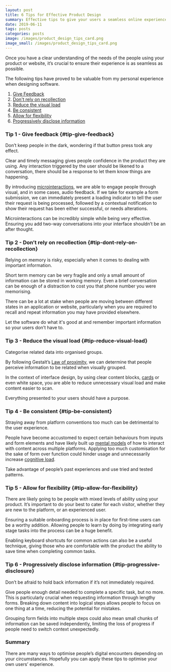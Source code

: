```yaml
---
layout: post
title: 6 Tips for Effective Product Design
summary: Effective tips to give your users a seamless online experience
date: 2019-06-11
tags: posts
categories: posts
image: /images/product_design_tips_card.png
image_small: /images/product_design_tips_card.png
---
```



Once you have a clear understanding of the needs of the people using your product or website, it’s crucial to ensure their experience is as seamless as possible.

The following tips have proved to be valuable from my personal experience when designing software.

1. <a href="#tip-give-feedback">Give Feedback</a>
2. <a href="#tip-dont-rely-on-recollection">Don't rely on recollection</a>
3. <a href="#tip-reduce-visual-load">Reduce the visual load</a>
4. <a href="#tip-be-consistent">Be consistent</a>
5. <a href="#tip-allow-for-flexibility">Allow for flexibility</a>
6. <a href="#tip-progressive-disclosure">Progressively disclose information</a>


### Tip 1 - Give feedback {#tip-give-feedback}

Don’t keep people in the dark, wondering if that button press took any effect.

Clear and timely messaging gives people confidence in the product they are using. Any interaction triggered by the user should be likened to a conversation, there should be a response to let them know things are happening.

By introducing <a href="https://www.nngroup.com/articles/microinteractions/" target="_blank">microinteractions</a>, we are able to engage people through visual, and in some cases, audio feedback. If we take for example a form submission, we can immediately present a loading indicator to tell the user their request is being processed, followed by a contextual notification to show their request has been either successful, or needs alterations.

Microinteractions can be incredibly simple while being very effective. Ensuring you add two-way conversations into your interface shouldn’t be an after thought.


### Tip 2 - Don’t rely on recollection {#tip-dont-rely-on-recollection}

Relying on memory is risky, especially when it comes to dealing with important information.

Short term memory can be very fragile and only a small amount of information can be stored in working memory. Even a brief conversation can be enough of a distraction to cost you that phone number you were memorising.

There can be a lot at stake when people are moving between different states in an application or website, particularly when  you are required to recall and repeat information you may have provided elsewhere.

Let the software do what it's good at and remember important information so your users don’t have to.


### Tip 3 - Reduce the visual load {#tip-reduce-visual-load}

Categorise related data into organised groups.

By following Gestalt’s <a href="https://lawsofux.com/law-of-proximity" target="_blank">Law of proximity</a>, we can determine that people perceive information to be related when visually grouped.

In the context of interface design, by using clear content blocks, <a href="https://material.io/design/components/cards.html" target="_blank">cards</a> or even white space, you are able to reduce unnecessary visual load and make content easier to scan.

Everything presented to your users should have a purpose.


### Tip 4 - Be consistent {#tip-be-consistent}

Straying away from platform conventions too much can be detrimental to the user experience.

People have become accustomed to expect certain behaviours from inputs and form elements and have likely built up <a href="https://www.nngroup.com/articles/mental-models/" target="_blank">mental models</a> of how to interact with content across multiple platforms. Applying too much customisation for the sake of form over function could hinder usage and unnecessarily increase <a href="https://www.nngroup.com/articles/minimize-cognitive-load/" target="_blank">cognitive load</a>. 

Take advantage of people’s past experiences and use tried and tested patterns.


### Tip 5 - Allow for flexibility {#tip-allow-for-flexibility}

There are likely going to be people with mixed levels of ability using your product. It’s important to do your best to cater for each visitor, whether they are new to the platform, or an experienced user.

Ensuring a suitable onboarding process is in place for first-time users can be a worthy addition. Allowing people to learn by doing by integrating early stage tasks into the process can be a huge benefit.

Enabling keyboard shortcuts for common actions can also be a useful technique, giving those who are comfortable with the product the ability to save time when completing common tasks.


### Tip 6 - Progressively disclose information {#tip-progressive-disclosure}

Don’t be afraid to hold back information if it’s not immediately required.

Give people enough detail needed to complete a specific task, but no more. This is particularly crucial when requesting information through lengthy forms. Breaking down content into logical steps allows people to focus on one thing at a time, reducing the potential for mistakes.

Grouping form fields into multiple steps could also mean small chunks of information can be saved independently, limiting the loss of progress if people need to switch context unexpectedly.


### Summary

There are many ways to optimise people’s digital encounters depending on your circumstances. Hopefully you can apply these tips to optimise your own users’ experience.